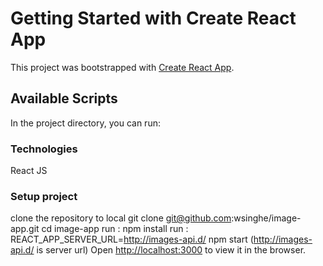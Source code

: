 # Getting Started with Create React App

This project was bootstrapped with [Create React App](https://github.com/facebook/create-react-app).

## Available Scripts

In the project directory, you can run:

### Technologies
React JS 

### Setup project
clone the repository to local
git clone git@github.com:wsinghe/image-app.git
cd image-app
run : npm install
run : REACT_APP_SERVER_URL=http://images-api.d/ npm start (http://images-api.d/ is server url)
Open [http://localhost:3000](http://localhost:3000) to view it in the browser.


